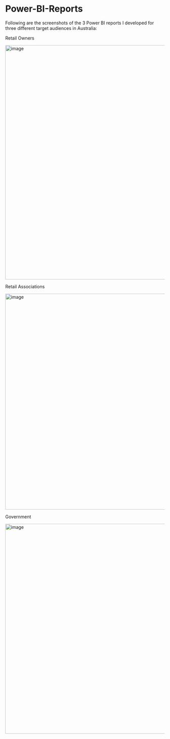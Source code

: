 # Power-BI-Reports

Following are the screenshots of the 3 Power BI reports I developed for three different target audiences in Australia: 

Retail Owners

<img width="740" alt="image" src="https://github.com/Akilvish/Power-BI/assets/120144203/e01f8571-45cf-4876-813a-95ba3831ba24">

Retail Associations

<img width="682" alt="image" src="https://github.com/Akilvish/Power-BI/assets/120144203/15fd0ed8-8097-4c8e-adb8-8ea5fc1b6e46">

Government

<img width="663" alt="image" src="https://github.com/Akilvish/Power-BI/assets/120144203/8f520702-9597-4030-a9c2-431cb14ff702">
